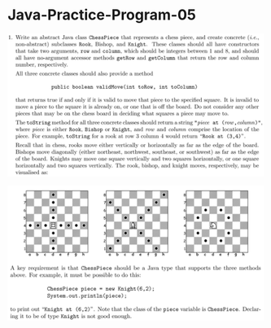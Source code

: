 Java-Practice-Program-05
======================================
<p align="center"><img src="https://github.com/kobespirit/Java-Practice-Program-05/blob/master/Sample%20Pics/1.png" width="550"/></p>

<p align="center"><img src="https://github.com/kobespirit/Java-Practice-Program-05/blob/master/Sample%20Pics/2.png" width="550"/></p>
